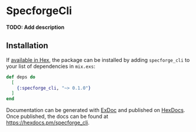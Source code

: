 # SpecforgeCli

**TODO: Add description**

## Installation

If [available in Hex](https://hex.pm/docs/publish), the package can be installed
by adding `specforge_cli` to your list of dependencies in `mix.exs`:

```elixir
def deps do
  [
    {:specforge_cli, "~> 0.1.0"}
  ]
end
```

Documentation can be generated with [ExDoc](https://github.com/elixir-lang/ex_doc)
and published on [HexDocs](https://hexdocs.pm). Once published, the docs can
be found at <https://hexdocs.pm/specforge_cli>.

